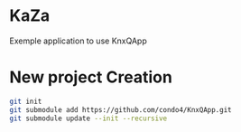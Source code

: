 # KaZa
Exemple application to use KnxQApp

# New project Creation
```bash
git init
git submodule add https://github.com/condo4/KnxQApp.git
git submodule update --init --recursive
```
